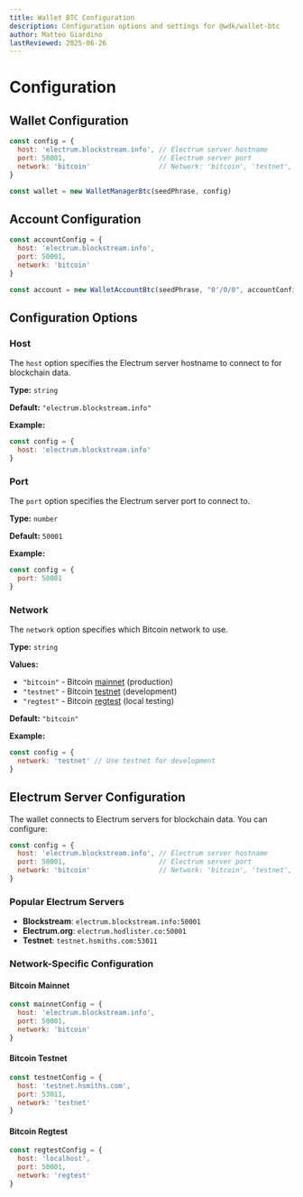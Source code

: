 ```yaml
---
title: Wallet BTC Configuration
description: Configuration options and settings for @wdk/wallet-btc
author: Matteo Giardino
lastReviewed: 2025-06-26
---
```


# Configuration

## Wallet Configuration

```javascript
const config = {
  host: 'electrum.blockstream.info', // Electrum server hostname
  port: 50001,                       // Electrum server port
  network: 'bitcoin'                 // Network: 'bitcoin', 'testnet', or 'regtest'
}

const wallet = new WalletManagerBtc(seedPhrase, config)
```

## Account Configuration

```javascript
const accountConfig = {
  host: 'electrum.blockstream.info',
  port: 50001,
  network: 'bitcoin'
}

const account = new WalletAccountBtc(seedPhrase, "0'/0/0", accountConfig)
```

## Configuration Options

### Host

The `host` option specifies the Electrum server hostname to connect to for blockchain data.

**Type:** `string`

**Default:** `"electrum.blockstream.info"`

**Example:**
```javascript
const config = {
  host: 'electrum.blockstream.info'
}
```

### Port

The `port` option specifies the Electrum server port to connect to.

**Type:** `number`

**Default:** `50001`

**Example:**
```javascript
const config = {
  port: 50001
}
```

### Network

The `network` option specifies which Bitcoin network to use.

**Type:** `string`

**Values:**
- `"bitcoin"` - Bitcoin [mainnet](../../../resources/concepts.md#mainnet) (production)
- `"testnet"` - Bitcoin [testnet](../../../resources/concepts.md#testnet) (development)
- `"regtest"` - Bitcoin [regtest](../../../resources/concepts.md#regtest) (local testing)

**Default:** `"bitcoin"`

**Example:**
```javascript
const config = {
  network: 'testnet' // Use testnet for development
}
```

## Electrum Server Configuration

The wallet connects to Electrum servers for blockchain data. You can configure:

```javascript
const config = {
  host: 'electrum.blockstream.info', // Electrum server hostname
  port: 50001,                       // Electrum server port
  network: 'bitcoin'                 // Network: 'bitcoin', 'testnet', or 'regtest'
}
```

### Popular Electrum Servers

- **Blockstream**: `electrum.blockstream.info:50001`
- **Electrum.org**: `electrum.hodlister.co:50001`
- **Testnet**: `testnet.hsmiths.com:53011`

### Network-Specific Configuration

#### Bitcoin Mainnet

```javascript
const mainnetConfig = {
  host: 'electrum.blockstream.info',
  port: 50001,
  network: 'bitcoin'
}
```

#### Bitcoin Testnet

```javascript
const testnetConfig = {
  host: 'testnet.hsmiths.com',
  port: 53011,
  network: 'testnet'
}
```

#### Bitcoin Regtest

```javascript
const regtestConfig = {
  host: 'localhost',
  port: 50001,
  network: 'regtest'
}
``` 